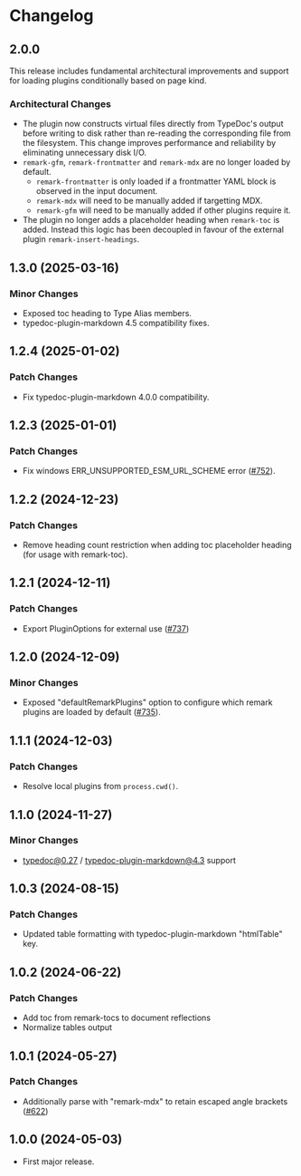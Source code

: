# Changelog

## 2.0.0

This release includes fundamental architectural improvements and support for loading plugins conditionally based on page kind.

### Architectural Changes

- The plugin now constructs virtual files directly from TypeDoc's output before writing to disk rather than re-reading the corresponding file from the filesystem. This change improves performance and reliability by eliminating unnecessary disk I/O.
- `remark-gfm`, `remark-frontmatter` and `remark-mdx` are no longer loaded by default.
  - `remark-frontmatter` is only loaded if a frontmatter YAML block is observed in the input document.
  - `remark-mdx` will need to be manually added if targetting MDX.
  - `remark-gfm` will need to be manually added if other plugins require it.
- The plugin no longer adds a placeholder heading when `remark-toc` is added. Instead this logic has been decoupled in favour of the external plugin `remark-insert-headings`.

## 1.3.0 (2025-03-16)

### Minor Changes

- Exposed toc heading to Type Alias members.
- typedoc-plugin-markdown 4.5 compatibility fixes.

## 1.2.4 (2025-01-02)

### Patch Changes

- Fix typedoc-plugin-markdown 4.0.0 compatibility.

## 1.2.3 (2025-01-01)

### Patch Changes

- Fix windows ERR_UNSUPPORTED_ESM_URL_SCHEME error ([#752](https://github.com/typedoc2md/typedoc-plugin-markdown/issues/752)).

## 1.2.2 (2024-12-23)

### Patch Changes

- Remove heading count restriction when adding toc placeholder heading (for usage with remark-toc).

## 1.2.1 (2024-12-11)

### Patch Changes

- Export PluginOptions for external use ([#737](https://github.com/typedoc2md/typedoc-plugin-markdown/issues/737))

## 1.2.0 (2024-12-09)

### Minor Changes

- Exposed "defaultRemarkPlugins" option to configure which remark plugins are loaded by default ([#735](https://github.com/typedoc2md/typedoc-plugin-markdown/issues/735)).

## 1.1.1 (2024-12-03)

### Patch Changes

- Resolve local plugins from `process.cwd()`.

## 1.1.0 (2024-11-27)

### Minor Changes

- typedoc@0.27 / typedoc-plugin-markdown@4.3 support

## 1.0.3 (2024-08-15)

### Patch Changes

- Updated table formatting with typedoc-plugin-markdown "htmlTable" key.

## 1.0.2 (2024-06-22)

### Patch Changes

- Add toc from remark-tocs to document reflections
- Normalize tables output

## 1.0.1 (2024-05-27)

### Patch Changes

- Additionally parse with "remark-mdx" to retain escaped angle brackets ([#622](https://github.com/typedoc2md/typedoc-plugin-markdown/issues/622))

## 1.0.0 (2024-05-03)

- First major release.
